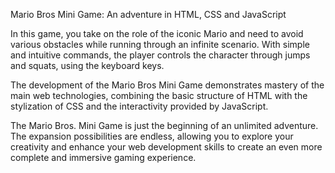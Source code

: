 Mario Bros Mini Game: An adventure in HTML, CSS and JavaScript

In this game, you take on the role of the iconic Mario and need to avoid various obstacles while running through an infinite scenario. With simple and intuitive commands, the player controls the character through jumps and squats, using the keyboard keys.

The development of the Mario Bros Mini Game demonstrates mastery of the main web technologies, combining the basic structure of HTML with the stylization of CSS and the interactivity provided by JavaScript.

The Mario Bros. Mini Game is just the beginning of an unlimited adventure. The expansion possibilities are endless, allowing you to explore your creativity and enhance your web development skills to create an even more complete and immersive gaming experience.
